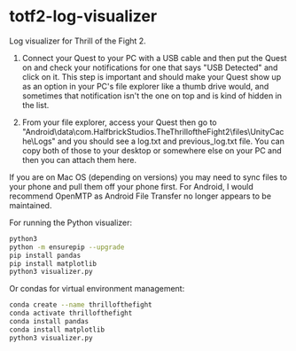 # totf2-log-visualizer
Log visualizer for Thrill of the Fight 2.

1. Connect your Quest to your PC with a USB cable and then put the Quest on and check your notifications for one that says "USB Detected" and click on it. This step is important and should make your Quest show up as an option in your PC's file explorer like a thumb drive would, and sometimes that notification isn't the one on top and is kind of hidden in the list.

2. From your file explorer, access your Quest then go to "Android\data\com.HalfbrickStudios.TheThrilloftheFight2\files\UnityCache\Logs" and you should see a log.txt and previous_log.txt file. You can copy both of those to your desktop or somewhere else on your PC and then you can attach them here.

If you are on Mac OS (depending on versions) you may need to sync files to your phone and pull them off your phone first. For Android, I would recommend OpenMTP as Android File Transfer no longer appears to be maintained.

For running the Python visualizer:

```bash
python3
python -m ensurepip --upgrade
pip install pandas
pip install matplotlib
python3 visualizer.py
```

Or condas for virtual environment management:

```bash
conda create --name thrillofthefight
conda activate thrillofthefight
conda install pandas
conda install matplotlib
python3 visualizer.py
```